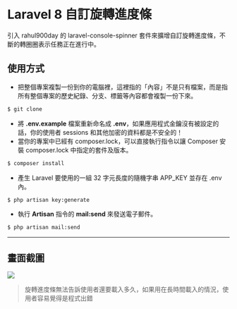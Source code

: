 # Laravel 8 自訂旋轉進度條

引入 rahul900day 的 laravel-console-spinner 套件來擴增自訂旋轉進度條，不斷的轉圈圈表示任務正在進行中。

## 使用方式
- 把整個專案複製一份到你的電腦裡，這裡指的「內容」不是只有檔案，而是指所有整個專案的歷史紀錄、分支、標籤等內容都會複製一份下來。
```sh
$ git clone
```
- 將 __.env.example__ 檔案重新命名成 __.env__，如果應用程式金鑰沒有被設定的話，你的使用者 sessions 和其他加密的資料都是不安全的！
- 當你的專案中已經有 composer.lock，可以直接執行指令以讓 Composer 安裝 composer.lock 中指定的套件及版本。
```sh
$ composer install
```
- 產生 Laravel 要使用的一組 32 字元長度的隨機字串 APP_KEY 並存在 .env 內。
```sh
$ php artisan key:generate
```
- 執行 __Artisan__ 指令的 __mail:send__ 來發送電子郵件。
```sh
$ php artisan mail:send
```

----

## 畫面截圖
![](https://i.imgur.com/G4hwDhS.gif)
> 旋轉進度條無法告訴使用者還要載入多久，如果用在長時間載入的情況，使用者容易覺得是程式出錯

